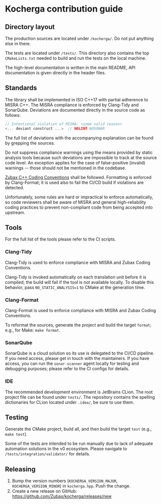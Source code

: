 # Kocherga contribution guide

## Directory layout

The production sources are located under `/kocherga/`.
Do not put anything else in there.

The tests are located under `/tests/`.
This directory also contains the top `CMakeLists.txt` needed to build and run the tests on the local machine.

The high-level documentation is written in the main README, API documentation is given directly in the header files.

## Standards

The library shall be implemented in ISO C++17 with partial adherence to MISRA C++.
The MISRA compliance is enforced by Clang-Tidy and SonarQube.
Deviations are documented directly in the source code as follows:

```c
// Intentional violation of MISRA: <some valid reason>
<... deviant construct ...>  // NOLINT NOSONAR
```

The full list of deviations with the accompanying explanation can be found by grepping the sources.

Do not suppress compliance warnings using the means provided by static analysis tools because such deviations
are impossible to track at the source code level.
An exception applies for the case of false-positive (invalid) warnings -- those should not be mentioned in the codebase.

[Zubax C++ Coding Conventions](https://kb.zubax.com/x/84Ah) shall be followed.
Formatting is enforced by Clang-Format; it is used also to fail the CI/CD build if violations are detected.

Unfortunately, some rules are hard or impractical to enforce automatically,
so code reviewers shall be aware of MISRA and general high-reliability coding practices
to prevent non-compliant code from being accepted into upstream.

## Tools

For the full list of the tools please refer to the CI scripts.

### Clang-Tidy

Clang-Tidy is used to enforce compliance with MISRA and Zubax Coding Conventions.

Clang-Tidy is invoked automatically on each translation unit before it is compiled;
the build will fail if the tool is not available locally.
To disable this behavior, pass `NO_STATIC_ANALYSIS=1` to CMake at the generation time.

### Clang-Format

Clang-Format is used to enforce compliance with MISRA and Zubax Coding Conventions.

To reformat the sources, generate the project and build the target `format`; e.g., for Make: `make format`.

### SonarQube

SonarQube is a cloud solution so its use is delegated to the CI/CD pipeline.
If you need access, please get in touch with the maintainers.
If you have access, you can run the `sonar-scanner` agent locally for testing and debugging purposes;
please refer to the CI configs for details.

### IDE

The recommended development environment is JetBrains CLion. The root project file can be found under `tests/`.
The repository contains the spelling dictionaries for CLion located under `.idea/`, be sure to use them.

## Testing

Generate the CMake project, build all, and then build the target `test` (e.g., `make test`).

Some of the tests are intended to be run manually due to lack of adequate automation solutions in the v0 ecosystem.
Please navigate to `/tests/integration/validator/` for details.

## Releasing

1. Bump the version numbers (`KOCHERGA_VERSION_MAJOR`, `KOCHERGA_VERSION_MINOR`) in `kocherga.hpp`. Push the change.
2. Create a new release on GitHub: <https://github.com/Zubax/kocherga/releases/new>
